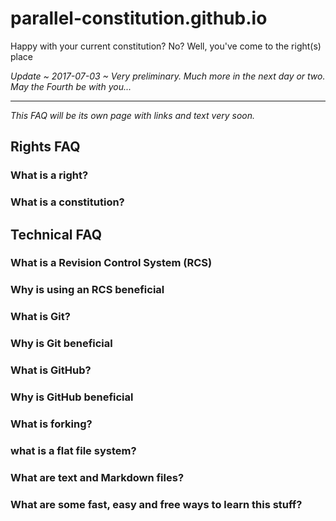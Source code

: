 <span style=display:none; >[You are now in a GitHub source code view - click this link to view Read Me file as a web page]( https://parallel-constitution.github.io/ "View file as a web page." ) </span>

# parallel-constitution.github.io

Happy with your current constitution? No? Well, you've come to the right(s) place

_Update ~ 2017-07-03 ~ Very preliminary. Much more in the next day or two. May the Fourth be with you..._

***

_This FAQ will be its own page with links and text very soon._


## Rights FAQ

### What is a right?

### What is a constitution?


## Technical FAQ

### What is a Revision Control System (RCS)

### Why is using an RCS beneficial

### What is Git?

### Why is Git beneficial

### What is GitHub?

### Why is GitHub beneficial

### What is forking?

### what is a flat file system?

### What are text and Markdown files?

### What are some fast, easy and free ways to learn this stuff?

